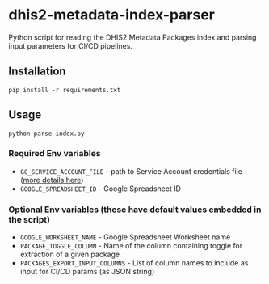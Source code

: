 # dhis2-metadata-index-parser

Python script for reading the DHIS2 Metadata Packages index and parsing input parameters for CI/CD pipelines.

## Installation

`pip install -r requirements.txt`

## Usage

`python parse-index.py`

### Required Env variables
* `GC_SERVICE_ACCOUNT_FILE` - path to Service Account credentials file ([more details here](https://docs.gspread.org/en/latest/oauth2.html#for-bots-using-service-account))
* `GOOGLE_SPREADSHEET_ID` - Google Spreadsheet ID

### Optional Env variables (these have default values embedded in the script)
* `GOOGLE_WORKSHEET_NAME` - Google Spreadsheet Worksheet name
* `PACKAGE_TOGGLE_COLUMN` - Name of the column containing toggle for extraction of a given package
* `PACKAGES_EXPORT_INPUT_COLUMNS` - List of column names to include as input for CI/CD params (as JSON string) 
